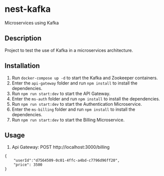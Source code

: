 # nest-kafka
Microservices using Kafka

## Description
Project to test the use of Kafka in a microservices architecture.

## Installation
1. Run `docker-compose up -d` to start the Kafka and Zookeeper containers.
2. Enter the `api-gateway` folder and run `npm install` to install the dependencies.
3. Run `npm run start:dev` to start the API Gateway.
4. Enter the `ms-auth` folder and run `npm install` to install the dependencies.
5. Run `npm run start:dev` to start the Authentication Microservice.
6. Enter the `ms-billing` folder and run `npm install` to install the dependencies.
7. Run `npm run start:dev` to start the Billing Microservice.

## Usage
1. Api Gateway: POST http://localhost:3000/billing
```
{
    "userId":"d7564509-0c01-4ffc-a4bd-c7796d96ff20",
    "price": 3500
}
```
